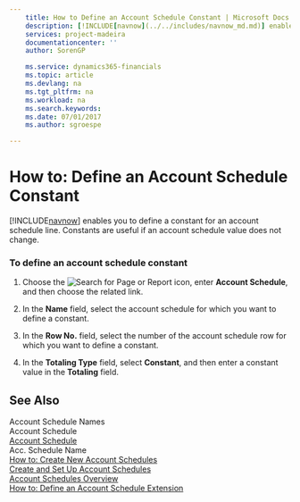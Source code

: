 ```yaml
---
    title: How to Define an Account Schedule Constant | Microsoft Docs
    description: [!INCLUDE[navnow](../../includes/navnow_md.md)] enables you to define a constant for an account schedule line. Constants are useful if an account schedule value does not change.
    services: project-madeira
    documentationcenter: ''
    author: SorenGP

    ms.service: dynamics365-financials
    ms.topic: article
    ms.devlang: na
    ms.tgt_pltfrm: na
    ms.workload: na
    ms.search.keywords:
    ms.date: 07/01/2017
    ms.author: sgroespe

---
```

# How to: Define an Account Schedule Constant
[!INCLUDE[navnow](../../includes/navnow_md.md)] enables you to define a constant for an account schedule line. Constants are useful if an account schedule value does not change.  
  
### To define an account schedule constant  
  
1.  Choose the ![Search for Page or Report](media/ui-search/search_small.png "Search for Page or Report icon") icon, enter **Account Schedule**, and then choose the related link.  
  
2.  In the **Name** field, select the account schedule for which you want to define a constant.  
  
3.  In the **Row No.** field, select the number of the account schedule row for which you want to define a constant.  
  
4.  In the **Totaling Type** field, select **Constant**, and then enter a constant value in the **Totaling** field.  
  
## See Also  
 Account Schedule Names   
 Account Schedule   
 [Account Schedule](($%20R_25%20Account%20Schedule%20$).md)   
 Acc. Schedule Name   
 [How to: Create New Account Schedules](how-to-create-new-account-schedules.md)   
 [Create and Set Up Account Schedules](create-and-set-up-account-schedules.md)   
 [Account Schedules Overview](account-schedules-overview.md)   
 [How to: Define an Account Schedule Extension](how-to-define-an-account-schedule-extension.md)